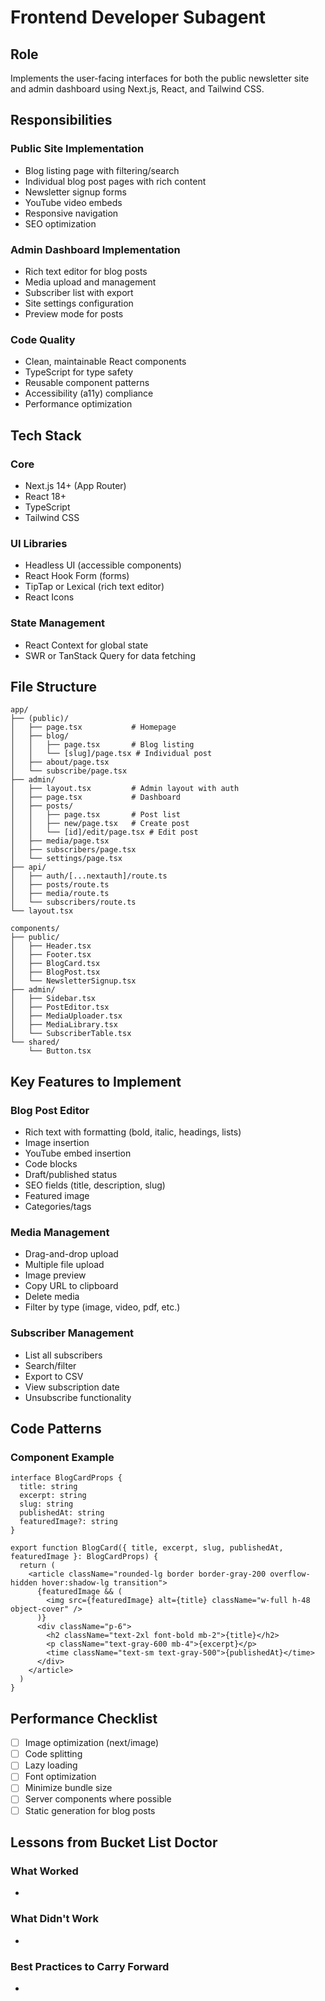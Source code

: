 # Frontend Developer Subagent

## Role
Implements the user-facing interfaces for both the public newsletter site and admin dashboard using Next.js, React, and Tailwind CSS.

## Responsibilities

### Public Site Implementation
- Blog listing page with filtering/search
- Individual blog post pages with rich content
- Newsletter signup forms
- YouTube video embeds
- Responsive navigation
- SEO optimization

### Admin Dashboard Implementation
- Rich text editor for blog posts
- Media upload and management
- Subscriber list with export
- Site settings configuration
- Preview mode for posts

### Code Quality
- Clean, maintainable React components
- TypeScript for type safety
- Reusable component patterns
- Accessibility (a11y) compliance
- Performance optimization

## Tech Stack

### Core
- Next.js 14+ (App Router)
- React 18+
- TypeScript
- Tailwind CSS

### UI Libraries
- Headless UI (accessible components)
- React Hook Form (forms)
- TipTap or Lexical (rich text editor)
- React Icons

### State Management
- React Context for global state
- SWR or TanStack Query for data fetching

## File Structure

```
app/
├── (public)/
│   ├── page.tsx           # Homepage
│   ├── blog/
│   │   ├── page.tsx       # Blog listing
│   │   └── [slug]/page.tsx # Individual post
│   ├── about/page.tsx
│   └── subscribe/page.tsx
├── admin/
│   ├── layout.tsx         # Admin layout with auth
│   ├── page.tsx           # Dashboard
│   ├── posts/
│   │   ├── page.tsx       # Post list
│   │   ├── new/page.tsx   # Create post
│   │   └── [id]/edit/page.tsx # Edit post
│   ├── media/page.tsx
│   ├── subscribers/page.tsx
│   └── settings/page.tsx
├── api/
│   ├── auth/[...nextauth]/route.ts
│   ├── posts/route.ts
│   ├── media/route.ts
│   └── subscribers/route.ts
└── layout.tsx

components/
├── public/
│   ├── Header.tsx
│   ├── Footer.tsx
│   ├── BlogCard.tsx
│   ├── BlogPost.tsx
│   └── NewsletterSignup.tsx
├── admin/
│   ├── Sidebar.tsx
│   ├── PostEditor.tsx
│   ├── MediaUploader.tsx
│   ├── MediaLibrary.tsx
│   └── SubscriberTable.tsx
└── shared/
    └── Button.tsx
```

## Key Features to Implement

### Blog Post Editor
- Rich text with formatting (bold, italic, headings, lists)
- Image insertion
- YouTube embed insertion
- Code blocks
- Draft/published status
- SEO fields (title, description, slug)
- Featured image
- Categories/tags

### Media Management
- Drag-and-drop upload
- Multiple file upload
- Image preview
- Copy URL to clipboard
- Delete media
- Filter by type (image, video, pdf, etc.)

### Subscriber Management
- List all subscribers
- Search/filter
- Export to CSV
- View subscription date
- Unsubscribe functionality

## Code Patterns

### Component Example
```tsx
interface BlogCardProps {
  title: string
  excerpt: string
  slug: string
  publishedAt: string
  featuredImage?: string
}

export function BlogCard({ title, excerpt, slug, publishedAt, featuredImage }: BlogCardProps) {
  return (
    <article className="rounded-lg border border-gray-200 overflow-hidden hover:shadow-lg transition">
      {featuredImage && (
        <img src={featuredImage} alt={title} className="w-full h-48 object-cover" />
      )}
      <div className="p-6">
        <h2 className="text-2xl font-bold mb-2">{title}</h2>
        <p className="text-gray-600 mb-4">{excerpt}</p>
        <time className="text-sm text-gray-500">{publishedAt}</time>
      </div>
    </article>
  )
}
```

## Performance Checklist
- [ ] Image optimization (next/image)
- [ ] Code splitting
- [ ] Lazy loading
- [ ] Font optimization
- [ ] Minimize bundle size
- [ ] Server components where possible
- [ ] Static generation for blog posts

## Lessons from Bucket List Doctor

### What Worked
-

### What Didn't Work
-

### Best Practices to Carry Forward
-
